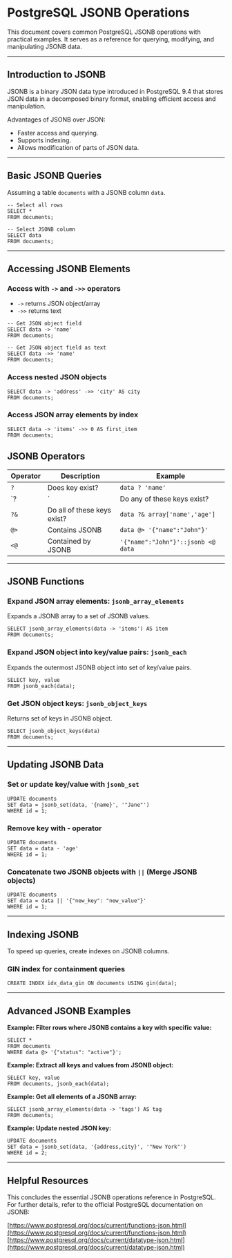 # PostgreSQL JSONB Operations

This document covers common PostgreSQL JSONB operations with practical examples. It serves as a reference for querying,
modifying, and manipulating JSONB data.

---

## Introduction to JSONB

JSONB is a binary JSON data type introduced in PostgreSQL 9.4 that stores JSON data in a decomposed binary format,
enabling efficient access and manipulation.

Advantages of JSONB over JSON:

- Faster access and querying.
- Supports indexing.
- Allows modification of parts of JSON data.

---

## Basic JSONB Queries

Assuming a table `documents` with a JSONB column `data`.

```postgresql
-- Select all rows
SELECT *
FROM documents;

-- Select JSONB column
SELECT data
FROM documents;
```

---

## Accessing JSONB Elements

### Access with `->` and `->>` operators

- `->` returns JSON object/array
- `->>` returns text

```postgresql
-- Get JSON object field
SELECT data -> 'name'
FROM documents;

-- Get JSON object field as text
SELECT data ->> 'name'
FROM documents;
```

### Access nested JSON objects

```postgresql
SELECT data -> 'address' ->> 'city' AS city
FROM documents;
```

### Access JSON array elements by index

```postgresql
SELECT data -> 'items' ->> 0 AS first_item
FROM documents;
```

## JSONB Operators

| Operator | Description                         | Example                                        |
|----------|-------------------------------------|------------------------------------------------|
| `?`      | Does key exist?                     | `data ? 'name'`                                |
| `?|`     | Do any of these keys exist?         | `data ?| array['name','age']`                  |
| `?&`     | Do all of these keys exist?         | `data ?& array['name','age']`                  |
| `@>`     | Contains JSONB                      | `data @> '{"name":"John"}'`                    |
| `<@`     | Contained by JSONB                   | `'{"name":"John"}'::jsonb <@ data`              |

---

## JSONB Functions

### Expand JSON array elements: `jsonb_array_elements`

Expands a JSONB array to a set of JSONB values.

```postgresql
SELECT jsonb_array_elements(data -> 'items') AS item
FROM documents;
```

### Expand JSON object into key/value pairs: `jsonb_each`

Expands the outermost JSONB object into set of key/value pairs.

```postgresql
SELECT key, value
FROM jsonb_each(data);
```

### Get JSON object keys: `jsonb_object_keys`

Returns set of keys in JSONB object.

```postgresql
SELECT jsonb_object_keys(data)
FROM documents;
```

---

## Updating JSONB Data

### Set or update key/value with `jsonb_set`

```postgresql
UPDATE documents
SET data = jsonb_set(data, '{name}', '"Jane"')
WHERE id = 1;
```

### Remove key with - operator

```postgresql
UPDATE documents
SET data = data - 'age'
WHERE id = 1;
```

### Concatenate two JSONB objects with `||` (Merge JSONB objects)

```postgresql
UPDATE documents
SET data = data || '{"new_key": "new_value"}'
WHERE id = 1;
```

---

## Indexing JSONB

To speed up queries, create indexes on JSONB columns.

### GIN index for containment queries

```postgresql
CREATE INDEX idx_data_gin ON documents USING gin(data);
```

---

## Advanced JSONB Examples

**Example: Filter rows where JSONB contains a key with specific value:**

```postgresql
SELECT *
FROM documents
WHERE data @> '{"status": "active"}';
```

**Example: Extract all keys and values from JSONB object:**

```postgresql
SELECT key, value
FROM documents, jsonb_each(data);
```

**Example: Get all elements of a JSONB array:**

```postgresql
SELECT jsonb_array_elements(data -> 'tags') AS tag
FROM documents;
```

**Example: Update nested JSON key:**

```postgresql
UPDATE documents
SET data = jsonb_set(data, '{address,city}', '"New York"')
WHERE id = 2;
```

---

## Helpful Resources

This concludes the essential JSONB operations reference in PostgreSQL.
For further details, refer to the official PostgreSQL documentation on JSONB:

[https://www.postgresql.org/docs/current/functions-json.html](https://www.postgresql.org/docs/current/functions-json.html)
[https://www.postgresql.org/docs/current/datatype-json.html](https://www.postgresql.org/docs/current/datatype-json.html)
